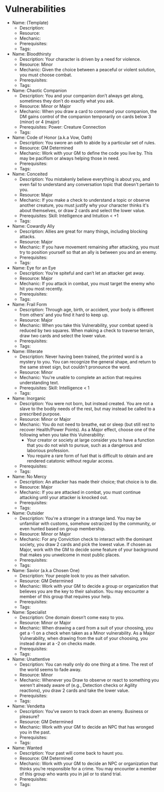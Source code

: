 # Vulnerabilities

- Name: (Template)
   - Description:
   - Resource:
   - Mechanic:
   - Prerequisites:
   - Tags:
- Name: Bloodthirsty
   - Description: Your character is driven by a need for violence.
   - Resource: Minor
   - Mechanic: Given the choice between a peaceful or violent solution, you must choose combat.
   - Prerequisites:
   - Tags:
- Name: Chaotic Companion
   - Description: You and your companion don’t always get along, sometimes they don’t do exactly what you ask.
   - Resource: Minor or Major
   - Mechanic: When you draw a card to command your companion, the DM gains control of the companion temporarily on cards below 3 (minor) or 4 (major)
   - Prerequisites: Power: Creature Connection
   - Tags:
- Name: Code of Honor (a.k.a Vow, Oath)
   - Description: You swore an oath to abide by a particular set of rules.
   - Resource: GM Determined
   - Mechanic: Work with your GM to define the code you live by. This may be pacifism or always helping those in need.
   - Prerequisites:
   - Tags:
- Name: Conceited
   - Description: You mistakenly believe everything is about you, and even fail to understand any conversation topic that doesn't pertain to you. 
   - Resource: Major
   - Mechanic: If you make a check to understand a topic or observe another creature, you must justify why your character thinks it's about themselves, or draw 2 cards and select the lower value.
   - Prerequisites: Skill: Intelligence and Intuition < +1
   - Tags:
- Name: Cowardly Ally
   - Description: Allies are great for many things, including blocking attacks.
   - Resource: Major
   - Mechanic: If you have movement remaining after attacking, you must try to position yourself so that an ally is between you and an enemy.
   - Prerequisites:
   - Tags:
- Name: Eye for an Eye
   - Description: You’re spiteful and can’t let an attacker get away.
   - Resource: Major
   - Mechanic: If you attack in combat, you must target the enemy who hit you most recently.
   - Prerequisites:
   - Tags:
- Name: Frail Form
   - Description: Through age, birth, or accident, your body is different from others’ and you find it hard to keep up.
   - Resource: Major
   - Mechanic: When you take this Vulnerability, your combat speed is reduced by two squares. When making a check to traverse terrain, draw two cards and select the lower value.
   - Prerequisites:
   - Tags:
- Name: Illiterate
   - Description: Never having been trained, the printed word is a mystery to you. You can recognize the general shape, and return to the same street sign, but couldn't pronounce the word.
   - Resource: Minor
   - Mechanic: You're unable to complete an action that requires understanding text.
   - Prerequisites: Skill: Intelligence < 1
   - Tags:
- Name: Inorganic
   - Description: You were not born, but instead created. You are not a slave to the bodily needs of the rest, but may instead be called to a prescribed purpose.
   - Resource: Minor or Major
   - Mechanic: You do not need to breathe, eat or sleep (but still rest to recover Health/Power Points). As a Major effect, choose one of the following when you take this Vulnerability:
      + Your creator or society at large consider you to have a function that you do not wish to pursue, such as a dangerous and laborious profession.
      + You require a rare form of fuel that is difficult to obtain and are rendered catatonic without regular access. 
   - Prerequisites:
   - Tags:
- Name: No Mercy
   - Description: An attacker has made their choice; that choice is to die.
   - Resource: Major
   - Mechanic: If you are attacked in combat, you must continue attacking until your attacker is knocked out.
   - Prerequisites:
   - Tags:
- Name: Outsider
   - Description: You're a stranger in a strange land. You may be unfamiliar with customs, somehow ostracized by the community, or even hunted based on group membership.
   - Resource: Minor or Major
   - Mechanic: For any Conviction check to interact with the dominant society, you draw 2 cards and pick the lowest value. If chosen as Major, work with the GM to decide some feature of your background that makes you unwelcome in most public places.
   - Prerequisites:
   - Tags:
- Name: Savior (a.k.a Chosen One)
   - Description: Your people look to you as their salvation.
   - Resource: GM Determined
   - Mechanic: Work with your GM to decide a group or organization that believes you are the key to their salvation. You may encounter a member of this group that requires your help.
   - Prerequisites:
   - Tags:
- Name: Specialist
   - Description: One domain doesn’t come easy to you.
   - Resource: Minor or Major
   - Mechanic: When drawing a card from a suit of your choosing, you get a -1 on a check when taken as a Minor vulnerability. As a Major Vulnerability, when drawing from the suit of your choosing, you instead draw at a -2 on checks made.
   - Prerequisites:
   - Tags:
- Name: Unattentive
   - Description: You can really only do one thing at a time. The rest of the world seems to fade away.
   - Resource: Minor
   - Mechanic: Whenever you Draw to observe or react to something you weren't already aware of (e.g., Detection checks or Agility reactions), you draw 2 cards and take the lower value.
   - Prerequisites:
   - Tags:
- Name: Vendetta
   - Description: You’ve sworn to track down an enemy. Business or pleasure?
   - Resource: GM Determined
   - Mechanic: Work with your GM to decide an NPC that has wronged you in the past.
   - Prerequisites:
   - Tags:
- Name: Wanted
   - Description: Your past will come back to haunt you.
   - Resource: GM Determined
   - Mechanic: Work with your GM to decide an NPC or organization that thinks you’re responsible for a crime. You may encounter a member of this group who wants you in jail or to stand trial.
   - Prerequisites:
   - Tags:
